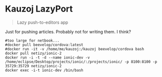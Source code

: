 # Kauzoj LazyPort
> Lazy push-to-editors app

Just for pushing articles. Probably not for writing them. I think?

```
#too large for netbook...
#docker pull beevelop/cordova:latest
#docker run -it -v /home/me/kauzoj:/kauzoj beevelop/cordova bash
docker pull netizy/ionic-2
docker run -i -t -d --name ionic-dev -v /home/eclipse/Desktop/projects/ionic/:/projects/ionic/ -p 8100:8100 -p 35729:35729 netizy/ionic-2
docker exec -i-t ionic-dev /bin/bash
```
